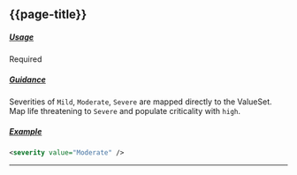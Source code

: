 ## {{page-title}}

<h5><ins>Usage</ins></h5>

<span class="mro-circle required" title="Required"></span> Required

<h5><ins>Guidance</ins></h5>

Severities of `Mild`, `Moderate`, `Severe` are mapped directly to the ValueSet. Map life threatening to `Severe` and populate criticality with `high`.

<h5><ins>Example</ins></h5>

```xml
<severity value="Moderate" />
```

---